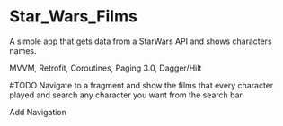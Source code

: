 # Star_Wars_Films

A simple app that gets data from a StarWars API and shows characters names.

MVVM, Retrofit, Coroutines, Paging 3.0, Dagger/Hilt

#TODO
Navigate to a fragment and show the films that every character played
and search any character you want from the search bar

Add Navigation
